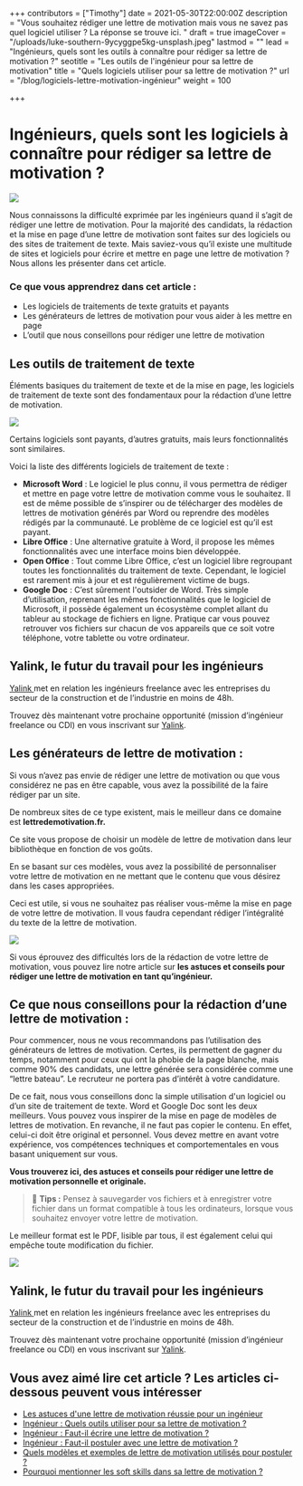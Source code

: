 +++
contributors = ["Timothy"]
date = 2021-05-30T22:00:00Z
description = "Vous souhaitez rédiger une lettre de motivation mais vous ne savez pas quel logiciel utiliser ? La réponse se trouve ici. "
draft = true
imageCover = "/uploads/luke-southern-9ycyggpe5kg-unsplash.jpeg"
lastmod = ""
lead = "Ingénieurs, quels sont les outils à connaître pour rédiger sa lettre de motivation ?"
seotitle = "Les outils de l'ingénieur pour sa lettre de motivation"
title = "Quels logiciels utiliser pour sa lettre de motivation ?"
url = "/blog/logiciels-lettre-motivation-ingénieur"
weight = 100

+++
# Ingénieurs, quels sont les logiciels à connaître pour rédiger sa lettre de motivation ?

![](/uploads/fb_roll-safe-1.jpeg)

Nous connaissons la difficulté exprimée par les ingénieurs quand il s’agit de rédiger une lettre de motivation. Pour la majorité des candidats, la rédaction et la mise en page d’une lettre de motivation sont faites sur des logiciels ou des sites de traitement de texte. Mais saviez-vous qu’il existe une multitude de sites et logiciels pour écrire et mettre en page une lettre de motivation ? Nous allons les présenter dans cet article.

### Ce que vous apprendrez dans cet article :

* Les logiciels de traitements de texte gratuits et payants
* Les générateurs de lettres de motivation pour vous aider à les mettre en page
* L’outil que nous conseillons pour rédiger une lettre de motivation

## Les outils de traitement de texte

Éléments basiques du traitement de texte et de la mise en page, les logiciels de traitement de texte sont des fondamentaux pour la rédaction d’une lettre de motivation.

![](/uploads/luke-southern-9ycyggpe5kg-unsplash.jpeg)

Certains logiciels sont payants, d’autres gratuits, mais leurs fonctionnalités sont similaires.

Voici la liste des différents logiciels de traitement de texte :

* **Microsoft Word** : Le logiciel le plus connu, il vous permettra de rédiger et mettre en page votre lettre de motivation comme vous le souhaitez. Il est de même possible de s’inspirer ou de télécharger des modèles de lettres de motivation générés par Word ou reprendre des modèles rédigés par la communauté. Le problème de ce logiciel est qu’il est payant.
* **Libre Office** : Une alternative gratuite à Word, il propose les mêmes fonctionnalités avec une interface moins bien développée.
* **Open Office** : Tout comme Libre Office, c’est un logiciel libre regroupant toutes les fonctionnalités du traitement de texte. Cependant, le logiciel est rarement mis à jour et est régulièrement victime de bugs.
* **Google Doc** : C’est sûrement l'outsider de Word. Très simple d’utilisation, reprenant les mêmes fonctionnalités que le logiciel de Microsoft, il possède également un écosystème complet allant du tableur au stockage de fichiers en ligne. Pratique car vous pouvez retrouver vos fichiers sur chacun de vos appareils que ce soit votre téléphone, votre tablette ou votre ordinateur.

## Yalink, le futur du travail pour les ingénieurs

[Yalink ](http://yalink.fr)met en relation les ingénieurs freelance avec les entreprises du secteur de la construction et de l’industrie en moins de 48h.

Trouvez dès maintenant votre prochaine opportunité (mission d’ingénieur freelance ou CDI) en vous inscrivant sur [Yalink](http://app.yalink.fr).

## Les générateurs de lettre de motivation :

Si vous n’avez pas envie de rédiger une lettre de motivation ou que vous considérez ne pas en être capable, vous avez la possibilité de la faire rédiger par un site.

De nombreux sites de ce type existent, mais le meilleur dans ce domaine est **lettredemotivation.fr.**

Ce site vous propose de choisir un modèle de lettre de motivation dans leur bibliothèque en fonction de vos goûts.

En se basant sur ces modèles, vous avez la possibilité de personnaliser votre lettre de motivation en ne mettant que le contenu que vous désirez dans les cases appropriées.

Ceci est utile, si vous ne souhaitez pas réaliser vous-même la mise en page de votre lettre de motivation. Il vous faudra cependant rédiger l’intégralité du texte de la lettre de motivation.

![](/uploads/brett-jordan-5l0r8zqpzhk-unsplash.jpeg)

Si vous éprouvez des difficultés lors de la rédaction de votre lettre de motivation, vous pouvez lire notre article sur **les astuces et conseils pour rédiger une lettre de motivation en tant qu’ingénieur.**

## Ce que nous conseillons pour la rédaction d’une lettre de motivation :

Pour commencer, nous ne vous recommandons pas l’utilisation des générateurs de lettres de motivation. Certes, ils permettent de gagner du temps, notamment pour ceux qui ont la phobie de la page blanche, mais comme 90% des candidats, une lettre générée sera considérée comme une “lettre bateau”. Le recruteur ne portera pas d’intérêt à votre candidature.

De ce fait, nous vous conseillons donc la simple utilisation d'un logiciel ou d’un site de traitement de texte. Word et Google Doc sont les deux meilleurs. Vous pouvez vous inspirer de la mise en page de modèles de lettres de motivation. En revanche, il ne faut pas copier le contenu. En effet, celui-ci doit être original et personnel. Vous devez mettre en avant votre expérience, vos compétences techniques et comportementales en vous basant uniquement sur vous.

**Vous trouverez ici, des astuces et conseils pour rédiger une lettre de motivation personnelle et originale.**

> 🚀 **Tips :** Pensez à sauvegarder vos fichiers et à enregistrer votre fichier dans un format compatible à tous les ordinateurs, lorsque vous souhaitez envoyer votre lettre de motivation.

Le meilleur format est le PDF, lisible par tous, il est également celui qui empêche toute modification du fichier.

![](/uploads/marvin-meyer-syto3xs06fu-unsplash.jpeg)

## Yalink, le futur du travail pour les ingénieurs

[Yalink ](http://yalink.fr)met en relation les ingénieurs freelance avec les entreprises du secteur de la construction et de l’industrie en moins de 48h.

Trouvez dès maintenant votre prochaine opportunité (mission d’ingénieur freelance ou CDI) en vous inscrivant sur [Yalink](http://app.yalink.fr).

## Vous avez aimé lire cet article ? Les articles ci-dessous peuvent vous intéresser

* [Les astuces d'une lettre de motivation réussie pour un ingénieur]()
* [Ingénieur : Quels outils utiliser pour sa lettre de motivation ?]()
* [Ingénieur : Faut-il écrire une lettre de motivation ?]()
* [Ingénieur : Faut-il postuler avec une lettre de motivation ?]()
* [Quels modèles et exemples de lettre de motivation utilisés pour postuler ?]()
* [Pourquoi mentionner les soft skills dans sa lettre de motivation ?]()